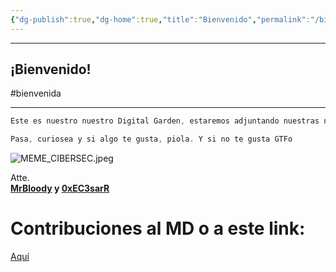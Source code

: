 ```yaml
---
{"dg-publish":true,"dg-home":true,"title":"Bienvenido","permalink":"/bienvenido/","tags":["gardenEntry"],"dgPassFrontmatter":true}
---
```


----
## ¡Bienvenido!
#bienvenida

----
``` c
Este es nuestro nuestro Digital Garden, estaremos adjuntando nuestras notas, recursos, CTF's y cursos de la Universidad, lo que se nos da la gana compartir.

Pasa, curiosea y si algo te gusta, piola. Y si no te gusta GTFo
```

![MEME_CIBERSEC.jpeg](/img/user/imgs/MEME_CIBERSEC.jpeg)

Atte.  
**[MrBloody](https://www.linkedin.com/in/joseph-eduardo-segura-m-231003192/) y [0xEC3sarR](https://www.linkedin.com/in/cesar-alonso-apolaya-pacheco-94226b212/)**
# Contribuciones al MD o a este link:

[Aquí](https://guns.lol/mrbloody)

